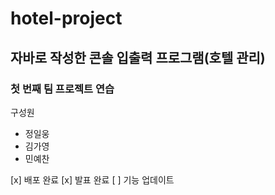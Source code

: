 # hotel-project
## 자바로 작성한 콘솔 입출력 프로그램(호텔 관리)
### 첫 번째 팀 프로젝트 연습
구성원
+ 정일웅
+ 김가영
+ 민예찬

[x] 배포 완료
[x] 발표 완료
[ ] 기능 업데이트
